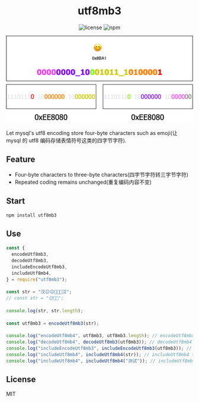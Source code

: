 <div align=center>

# utf8mb3

![license](https://img.shields.io/npm/l/utf8mb3) ![npm](https://img.shields.io/npm/v/utf8mb3)

![encode](./encode.png)

</div>

Let mysql's utf8 encoding store four-byte characters such as emoji(让 mysql 的 utf8 编码存储表情符号这类的四字节字符).

## Feature

- Four-byte characters to three-byte characters(四字节字符转三字节字符)
- Repeated coding remains unchanged(重复编码内容不变)

## Start

```
npm install utf8mb3
```

## Use

```js
const {
  encodeUtf8mb3,
  decodeUtf8mb3,
  includeEncodeUtf8mb3,
  includeUtf8mb4,
} = require("utf8mb3");

const str = "汉😊😊🛝🛝🛝汉";
// const str = "😊🛝🛝";

console.log(str, str.length);

const utf8mb3 = encodeUtf8mb3(str);

console.log("encodeUtf8mb4", utf8mb3, utf8mb3.length); // encodeUtf8mb4 汉ꂶꂶ鷶鷶鷶汉 12
console.log("decodeUtf8mb4", decodeUtf8mb3(utf8mb3)); // decodeUtf8mb4 汉😊😊🛝🛝🛝汉
console.log("includeEncodeUtf8mb3", includeEncodeUtf8mb3(utf8mb3)); // includeEncodeUtf8mb3 true
console.log("includeUtf8mb4", includeUtf8mb4(str)); // includeUtf8mb4 true
console.log("includeUtf8mb4", includeUtf8mb4("测试")); // includeUtf8mb4 false
```

## License

MIT
